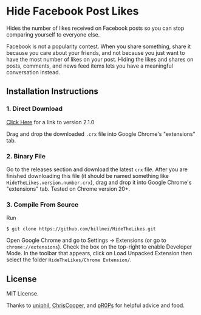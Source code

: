 # Hide Facebook Post Likes

Hides the number of likes received on Facebook posts so you can stop comparing yourself to everyone else.

Facebook is not a popularity contest. When you share something, share it because you care about your friends, and not because you just want to have the most number of likes on your post. Hiding the likes and shares on posts, comments, and news feed items lets you have a meaningful conversation instead.

## Installation Instructions

### 1. Direct Download
[Click Here](https://github.com/billmei/HideTheLikes/releases/download/v2.1.0/HideTheLikes.2.1.0.crx) for a link to version 2.1.0

Drag and drop the downloaded `.crx` file into Google Chrome's "extensions" tab.

### 2. Binary File
Go to the releases section and download the latest `crx` file. After you are finished downloading this file (it should be named something like `HideTheLikes.version.number.crx`), drag and drop it into Google Chrome's "extensions" tab. Tested on Chrome version 20+.

### 3. Compile From Source
Run

	$ git clone https://github.com/billmei/HideTheLikes.git

Open Google Chrome and go to Settings -> Extensions (or go to `chrome://extensions`). Check the box on the top-right to enable Developer Mode. In the toolbar that appears, click on Load Unpacked Extension then select the folder `HideTheLikes/Chrome Extension/`.

## License
MIT License.

Thanks to [uniphil](https://github.com/uniphil), [ChrisCooper](https://github.com/ChrisCooper), and [pR0Ps](https://github.com/pR0Ps) for helpful advice and food.

